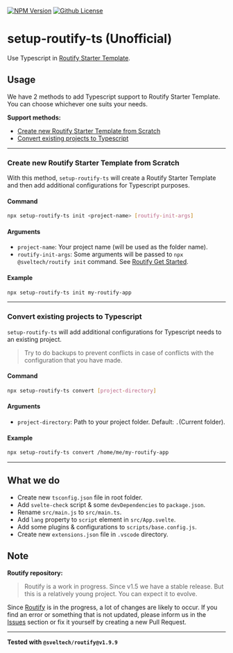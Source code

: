 [![NPM Version](https://badgen.net/npm/v/setup-routify-ts?color=red&icon=npm&label=version&cache=300)](https://npmjs.com/package/setup-routify-ts)
[![Github License](https://badgen.net/github/license/lamualfa/setup-routify-ts?color=purple&label=license&cache=300)](https://github.com/lamualfa/setup-routify-ts/blob/master/LICENSE)

# setup-routify-ts (Unofficial)

Use Typescript in [Routify Starter Template](https://github.com/roxiness/routify-starter).

## Usage

We have 2 methods to add Typescript support to Routify Starter Template. You can choose whichever one suits your needs.

**Support methods:**

- [Create new Routify Starter Template from Scratch](#Create-new-Routify-Starter-Template-from-Scratch)
- [Convert existing projects to Typescript](#Convert-existing-projects-to-Typescript)

<hr>

### Create new Routify Starter Template from Scratch

With this method, `setup-routify-ts` will create a Routify Starter Template and then add additional configurations for Typescript purposes.

#### Command

```bash
npx setup-routify-ts init <project-name> [routify-init-args]
```

#### Arguments

- `project-name`: Your project name (will be used as the folder name).
- `routify-init-args`: Some arguments will be passed to `npx @sveltech/routify init` command. See [Routify Get Started](https://github.com/roxiness/routify-starter#starter-templates).

#### Example

```bash
npx setup-routify-ts init my-routify-app
```

<hr>

### Convert existing projects to Typescript

`setup-routify-ts` will add additional configurations for Typescript needs to an existing project.

> Try to do backups to prevent conflicts in case of conflicts with the configuration that you have made.

#### Command

```bash
npx setup-routify-ts convert [project-directory]
```

#### Arguments

- `project-directory`: Path to your project folder. Default: `.`(Current folder).

#### Example

```bash
npx setup-routify-ts convert /home/me/my-routify-app
```

<hr>

## What we do

- Create new `tsconfig.json` file in root folder.
- Add `svelte-check` script & some `devDependencies` to `package.json`.
- Rename `src/main.js` to `src/main.ts`.
- Add `lang` property to `script` element in `src/App.svelte`.
- Add some plugins & configurations to `scripts/base.config.js`.
- Create new `extensions.json` file in `.vscode` directory.

## Note

**Routify repository:**

> Routify is a work in progress. Since v1.5 we have a stable release. But this is a relatively young project. You can expect it to evolve.

Since [Routify](https://github.com/roxiness/routify) is in the progress, a lot of changes are likely to occur. If you find an error or something that is not updated, please inform us in the [Issues](https://github.com/lamualfa/setup-routify-ts/issues/new) section or fix it yourself by creating a new Pull Request.

<hr/>

**Tested with `@sveltech/routify@v1.9.9`**

